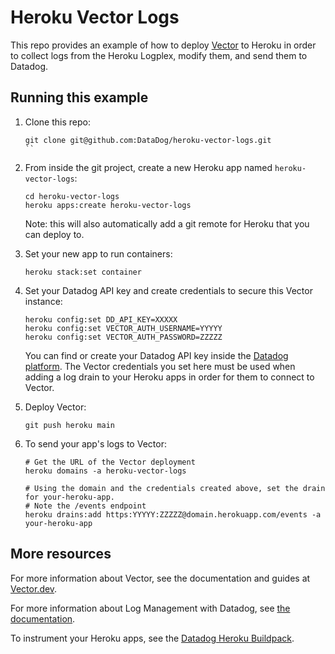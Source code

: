 # Heroku Vector Logs

This repo provides an example of how to deploy [Vector](https://vector.dev) to Heroku in order to collect logs from the Heroku Logplex, modify them, and send them to Datadog.

## Running this example

1. Clone this repo:

   ```shell
   git clone git@github.com:DataDog/heroku-vector-logs.git
   ``

1. From inside the git project, create a new Heroku app named `heroku-vector-logs`:

   ```shell
   cd heroku-vector-logs
   heroku apps:create heroku-vector-logs
   ```

   Note: this will also automatically add a git remote for Heroku that you can deploy to.

1. Set your new app to run containers:

   ```shell
   heroku stack:set container
   ```

1. Set your Datadog API key and create credentials to secure this Vector instance:

   ```shell
   heroku config:set DD_API_KEY=XXXXX
   heroku config:set VECTOR_AUTH_USERNAME=YYYYY
   heroku config:set VECTOR_AUTH_PASSWORD=ZZZZZ
   ```

   You can find or create your Datadog API key inside the [Datadog platform](https://app.datadoghq.com/organization-settings/api-keys). The Vector credentials you set here must be used when adding a log drain to your Heroku apps in order for them to connect to Vector.

1. Deploy Vector:

   ```shell
   git push heroku main
   ```

1. To send your app's logs to Vector:

   ```shell
   # Get the URL of the Vector deployment
   heroku domains -a heroku-vector-logs

   # Using the domain and the credentials created above, set the drain for your-heroku-app.
   # Note the /events endpoint
   heroku drains:add https:YYYYY:ZZZZZ@domain.herokuapp.com/events -a your-heroku-app
   ```

## More resources

For more information about Vector, see the documentation and guides at [Vector.dev](https://vector.dev).

For more information about Log Management with Datadog, see [the documentation](https://docs.datadoghq.com/logs/).

To instrument your Heroku apps, see the [Datadog Heroku Buildpack](https://docs.datadoghq.com/agent/basic_agent_usage/heroku/).
